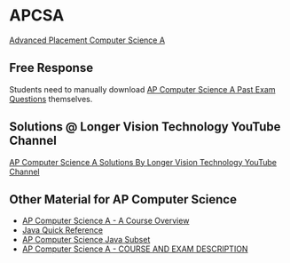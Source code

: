 # APCSA

[Advanced Placement Computer Science A]

## Free Response

Students need to manually download [AP Computer Science A Past Exam Questions] themselves.

## Solutions @ Longer Vision Technology YouTube Channel

[AP Computer Science A Solutions By Longer Vision Technology YouTube Channel]


## Other Material for AP Computer Science

- [AP Computer Science A - A Course Overview]
- [Java Quick Reference]
- [AP Computer Science Java Subset]
- [AP Computer Science A - COURSE AND EXAM DESCRIPTION]

[AP Computer Science A Past Exam Questions]: https://apcentral.collegeboard.org/courses/ap-computer-science-a/exam/past-exam-questions

[AP Computer Science A - A Course Overview]: https://apcentral.collegeboard.org/media/pdf/ap-computer-science-a-course-overview.pdf
[Java Quick Reference]: https://apcentral.collegeboard.org/media/pdf/ap-computer-science-a-java-quick-reference_0.pdf
[AP Computer Science Java Subset]: https://secure-media.collegeboard.org/digitalServices/pdf/ap/ap-computer-science-a-java-subset.pdf
[AP Computer Science A - COURSE AND EXAM DESCRIPTION]: https://apcentral.collegeboard.org/media/pdf/ap-computer-science-a-course-and-exam-description.pdf

[Advanced Placement Computer Science A]: https://apstudents.collegeboard.org/courses/ap-computer-science-a

[AP Computer Science A Solutions By Longer Vision Technology YouTube Channel]: https://www.youtube.com/watch?v=iqYCQzQ5mWY&list=PLjw8kHF8SeFpJNy0M-tUpQ0FlN_nVgvdy
